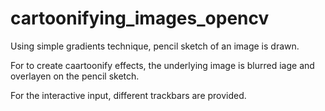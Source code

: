 # cartoonifying_images_opencv

Using simple gradients technique, pencil sketch of an image is drawn.

For to create caartoonify effects,  the underlying image is blurred iage and overlayen on the pencil sketch.

For the interactive input, different trackbars are provided.
